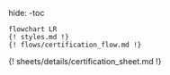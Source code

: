 hide:
    -toc

```mermaid
flowchart LR
{! styles.md !}
{! flows/certification_flow.md !}
```
{! sheets/details/certification_sheet.md !}